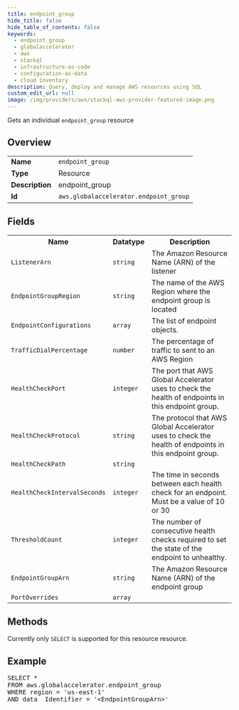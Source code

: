 ```yaml
---
title: endpoint_group
hide_title: false
hide_table_of_contents: false
keywords:
  - endpoint_group
  - globalaccelerator
  - aws
  - stackql
  - infrastructure-as-code
  - configuration-as-data
  - cloud inventory
description: Query, deploy and manage AWS resources using SQL
custom_edit_url: null
image: /img/providers/aws/stackql-aws-provider-featured-image.png
---
```

Gets an individual <code>endpoint_group</code> resource

## Overview
<table><tbody>
<tr><td><b>Name</b></td><td><code>endpoint_group</code></td></tr>
<tr><td><b>Type</b></td><td>Resource</td></tr>
<tr><td><b>Description</b></td><td>endpoint_group</td></tr>
<tr><td><b>Id</b></td><td><code>aws.globalaccelerator.endpoint_group</code></td></tr>
</tbody></table>

## Fields
<table><tbody>
<tr><th>Name</th><th>Datatype</th><th>Description</th></tr>
<tr><td><code>ListenerArn</code></td><td><code>string</code></td><td>The Amazon Resource Name (ARN) of the listener</td></tr>
<tr><td><code>EndpointGroupRegion</code></td><td><code>string</code></td><td>The name of the AWS Region where the endpoint group is located</td></tr>
<tr><td><code>EndpointConfigurations</code></td><td><code>array</code></td><td>The list of endpoint objects.</td></tr>
<tr><td><code>TrafficDialPercentage</code></td><td><code>number</code></td><td>The percentage of traffic to sent to an AWS Region</td></tr>
<tr><td><code>HealthCheckPort</code></td><td><code>integer</code></td><td>The port that AWS Global Accelerator uses to check the health of endpoints in this endpoint group.</td></tr>
<tr><td><code>HealthCheckProtocol</code></td><td><code>string</code></td><td>The protocol that AWS Global Accelerator uses to check the health of endpoints in this endpoint group.</td></tr>
<tr><td><code>HealthCheckPath</code></td><td><code>string</code></td><td></td></tr>
<tr><td><code>HealthCheckIntervalSeconds</code></td><td><code>integer</code></td><td>The time in seconds between each health check for an endpoint. Must be a value of 10 or 30</td></tr>
<tr><td><code>ThresholdCount</code></td><td><code>integer</code></td><td>The number of consecutive health checks required to set the state of the endpoint to unhealthy.</td></tr>
<tr><td><code>EndpointGroupArn</code></td><td><code>string</code></td><td>The Amazon Resource Name (ARN) of the endpoint group</td></tr>
<tr><td><code>PortOverrides</code></td><td><code>array</code></td><td></td></tr>

</tbody></table>

## Methods
Currently only <code>SELECT</code> is supported for this resource resource.

## Example
<pre>
SELECT *<br/>FROM aws.globalaccelerator.endpoint_group<br/>WHERE region = 'us-east-1'<br/>AND data__Identifier = '&lt;EndpointGroupArn&gt;'
</pre>
